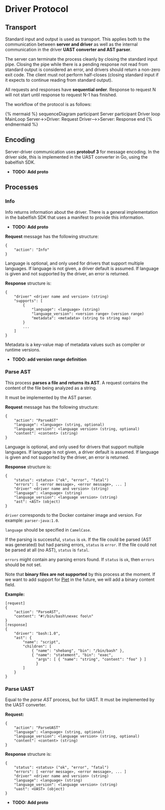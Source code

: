 
# Driver Protocol

## Transport

Standard input and output is used as transport. This applies both to the
communication between **server and driver** as well as the internal communication
in the driver **UAST converter and AST parser**.

The server can terminate the process cleanly by closing the standard input pipe.
Closing the pipe while there is a pending response not read from standard output
is considered an error, and drivers should return a non-zero exit code. The
client must not perform half-closes (closing standard input if it expects to
continue reading from standard output).

All requests and responses have **sequential order**. Response to request N will
not start until response to request N-1 has finished.

The workflow of the protocol is as follows:

{% mermaid %}
sequenceDiagram
    participant Server
    participant Driver
    loop MainLoop
        Server->>Driver: Request
        Driver-->>Server: Response
    end
{% endmermaid %}

## Encoding

Server-driver communication uses **protobuf 3** for message encoding. In the
driver side, this is implemented in the UAST converter in Go, using the
babelfish SDK.

* **TODO: Add proto**

## Processes

### Info

Info returns information about the driver. There is a general implementation in
the babelfish SDK that uses a manifest to provide this information.

* **TODO: Add proto**

**Request** message has the following structure:

```
{
    "action": "Info"
}
```

Language is optional, and only used for drivers that support multiple languages.
If language is not given, a driver default is assumed. If language is given and
not supported by the driver, an error is returned.

**Response** structure is:

```
{
    "driver" <driver name and version> (string)
    "supports": [
        {
            "language": <language> (string)
            "language_version": <version range> (version range)
            "metadata": <metadata> (string to string map)
        }
        ...
    ]
}
```

Metadata is a key-value map of metadata values such as compiler or runtime
versions.

* **TODO: add version range definition**

### Parse AST

This process **parses a file and returns its AST**. A request contains the content
of the file being analyzed as a string.

It must be implemented by the AST parser.

**Request** message has the following structure:

```
{
    "action": "ParseAST"
    "language": <language> (string, optional)
    "language_version": <language version> (string, optional)
    "content": <content> (string)
}
```

Language is optional, and only used for drivers that support multiple languages.
If language is not given, a driver default is assumed. If language is given and
not supported by the driver, an error is returned.

**Response** structure is:

```
{
    "status": <status> ("ok", "error", "fatal")
    "errors": [ <error message>, <error message>, ... ]
    "driver" <driver name and version> (string)
    "language": <language> (string)
    "language_version": <language version> (string)
    "ast": <AST> (object)
}
```

`driver` corresponds to the Docker container image and version. For example:
`parser-java:1.0`.

`language` should be specified in `CamelCase`.

If the parsing is successful, `status` is `ok`. If the file could be parsed
(AST was generated) but had parsing errors, `status` is `error`. If the file
could not be parsed at all (no AST), `status` is `fatal`.

`errors` might contain any parsing errors found. If `status` is `ok`, then
`errors` should be not set.

Note that **binary files are not supported** by this process at the moment. If we
want to add support for [Piet](http://www.dangermouse.net/esoteric/piet.html) in
the future, we will add a binary content field.

**Example:**

```
[request]
{
    "action": "ParseAST",
    "content": "#!/bin/bash\nexec foo\n"
}
[response]
{
    "driver": "bash:1.0",
    "ast": {
        "name": "script",
        "children": [
            { "name": "shebang", "bin": "/bin/bash" },
            { "name": "statement", "bin": "exec",
              "args": [ { "name": "string", "content": "foo" } ]
              }
        ]
    }
}
```

### Parse UAST

Equal to the *parse AST* process, but for UAST. It must be implemented by the
UAST converter.

**Request:**

```
{
    "action": "ParseUAST"
    "language": <language> (string, optional)
    "language_version": <language version> (string, optional)
    "content": <content> (string)
}
```

**Response** structure is:

```
{
    "status": <status> ("ok", "error", "fatal")
    "errors": [ <error message>, <error message>, ... ]
    "driver" <driver name and version> (string)
    "language": <language> (string)
    "language_version": <language version> (string)
    "uast": <UAST> (object)
}
```

* **TODO: Add proto**
